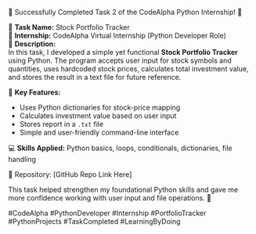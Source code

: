 🎉 Successfully Completed Task 2 of the CodeAlpha Python Internship! 🐍

🔹 **Task Name:** Stock Portfolio Tracker  
🔹 **Internship:** CodeAlpha Virtual Internship (Python Developer Role)  
🔹 **Description:**  
In this task, I developed a simple yet functional **Stock Portfolio Tracker** using Python.
The program accepts user input for stock symbols and quantities, uses hardcoded stock prices,
calculates total investment value, and stores the result in a text file for future reference.

📌 **Key Features:**
- Uses Python dictionaries for stock-price mapping
- Calculates investment value based on user input
- Stores report in a `.txt` file
- Simple and user-friendly command-line interface

💻 **Skills Applied:** Python basics, loops, conditionals, dictionaries, file handling

📂 Repository: [GitHub Repo Link Here]

This task helped strengthen my foundational Python skills and gave me more confidence working with user input and file operations. 🙌

#CodeAlpha #PythonDeveloper #Internship #PortfolioTracker #PythonProjects #TaskCompleted #LearningByDoing
